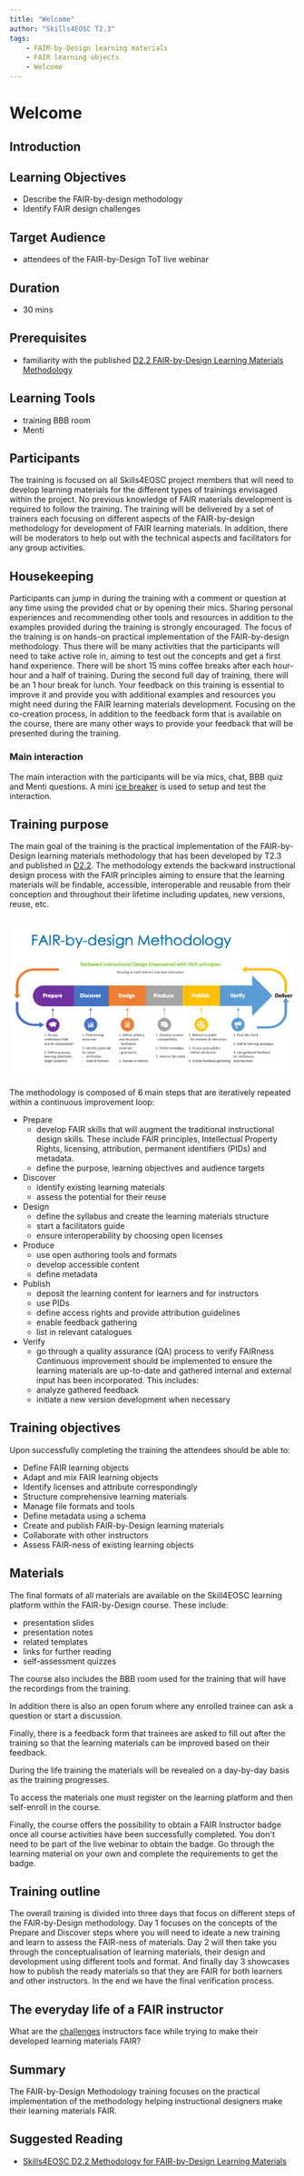 ```yaml
---
title: "Welcome"
author: "Skills4EOSC T2.3"
tags: 
    - FAIR-by-Design learning materials
    - FAIR learning objects
    - Welcome
---
```


# Welcome

## Introduction

## Learning Objectives
- Describe the FAIR-by-design methodology
- Identify FAIR design challenges

## Target Audience
- attendees of the FAIR-by-Design ToT live webinar

## Duration
- 30 mins

## Prerequisites
- familiarity with the published [D2.2 FAIR-by-Design Learning Materials Methodology](https://zenodo.org/record/7875541)

## Learning Tools
- training BBB room
- Menti

## Participants

The training is focused on all Skills4EOSC project members that will need to develop learning materials for the different types of trainings envisaged within the project. No previous knowledge of FAIR materials development is required to follow the training. 
The training will be delivered by a set of trainers each focusing on different aspects of the FAIR-by-design methodology for development of FAIR learning materials. In addition, there will be moderators to help out with the technical aspects and facilitators for any group activities. 

## Housekeeping

Participants can jump in during the training with a comment or question at any time using the provided chat or by opening their mics. Sharing personal experiences and recommending other tools and resources in addition to the examples provided during the training is strongly encouraged.
The focus of the training is on hands-on practical implementation of the FAIR-by-design methodology.
Thus there will be many activities that the participants will need to take active role in, aiming to test out the concepts and get a first hand experience.
There will be short 15 mins coffee breaks after each hour-hour and a half of training. During the second full day of training, there will be an 1 hour break for lunch.
Your feedback on this training is essential to improve it and provide you with additional examples and resources you might need during the FAIR learning materials development. Focusing on the co-creation process, in addition to the feedback form that is available on the course, there are many other ways to provide your feedback that will be presented during the training.

### Main interaction

The main interaction with the participants will be via mics, chat, BBB quiz and Menti questions.
A mini [ice breaker](../Activities/00-ice_breaker.md) is used to setup and test the interaction.

## Training purpose

The main goal of the training is the practical implementation of the FAIR-by-Design learning materials methodology that has been developed by T2.3 and published in [D2.2](https://zenodo.org/record/7875541).
The methodology extends the backward instructional design process with the FAIR principles aiming to ensure that the learning materials will be findable, accessible, interoperable and reusable from their conception and throughout their lifetime including updates, new versions, reuse, etc. 

![FAIR-by-Design Learning Materials Methodology](attachments/methodology.png)

The methodology is composed of 6 main steps that are iteratively repeated within a continuous improvement loop:
- Prepare
    - develop FAIR skills that will augment the traditional instructional design skills. These include FAIR principles, Intellectual Property Rights, licensing, attribution, permanent identifiers (PIDs) and metadata. 
    - define the purpose, learning objectives and audience targets
- Discover
    - identify existing learning materials
    - assess the potential for their reuse
- Design
    - define the syllabus and create the learning materials structure
    - start a facilitators guide 
    - ensure interoperability by choosing open licenses
- Produce
    - use open authoring tools and formats
    - develop accessible content
    - define metadata
- Publish
    - deposit the learning content for learners and for instructors
    - use PIDs
    - define access rights and provide attribution guidelines
    - enable feedback gathering
    - list in relevant catalogues
- Verify
    - go through a quality assurance (QA) process to verify FAIRness
Continuous improvement should be implemented to ensure the learning materials are up-to-date and gathered internal and external input has been incorporated. This includes: 
    - analyze gathered feedback
    - initiate a new version development when necessary

## Training objectives
Upon successfully completing the training the attendees should be able to:
- Define FAIR learning objects
- Adapt and mix FAIR learning objects
- Identify licenses and attribute correspondingly
- Structure comprehensive learning materials
- Manage file formats and tools
- Define metadata using a schema
- Create and publish FAIR-by-Design learning materials
- Collaborate with other instructors
- Assess FAIR-ness of existing learning objects 

## Materials
The final formats of all materials are available on the Skill4EOSC learning platform within the FAIR-by-Design course. These include:
- presentation slides 
- presentation notes
- related templates
- links for further reading
- self-assessment quizzes

The course also includes the BBB room used for the training that will have the recordings from the training. 

In addition there is also an open forum where any enrolled trainee can ask a question or start a discussion.

Finally, there is a feedback form that trainees are asked to fill out after the training so that the learning materials can be improved based on their feedback.

During the life training the materials will be revealed on a day-by-day basis as the training progresses. 

To access the materials one must register on the learning platform and then self-enroll in the course. 

Finally, the course offers the possibility to obtain a FAIR Instructor badge once all course activities have been successfully completed. You don't need to be part of the live webinar to obtain the badge. Go through the learning material on your own and complete the requirements to get the badge.

## Training outline
The overall training is divided into three days that focus on different steps of the FAIR-by-Design methodology. Day 1 focuses on the concepts of the Prepare and Discover steps where you will need to ideate a new training and learn to assess the FAIR-ness of materials. Day 2 will then take you through the conceptualisation of learning materials, their design and development using different tools and format. And finally day 3 showcases how to publish the ready materials so that they are FAIR for both learners and other instructors. In the end we have the final verification process. 


## The everyday life of a FAIR instructor

What are the [challenges](../Activities/01-challenges.md) instructors face while trying to make their developed learning materials FAIR?


## Summary

The FAIR-by-Design Methodology training focuses on the practical implementation of the methodology helping instructional designers make their learning materials FAIR. 


## Suggested Reading
- [Skills4EOSC D2.2 Methodology for FAIR-by-Design Learning Materials](https://zenodo.org/record/7875541)

